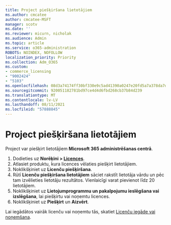 ```yaml
---
title: Project piešķiršana lietotājiem
ms.author: cmcatee
author: cmcatee-MSFT
manager: scotv
ms.date: ''
ms.reviewer: micurn, nicholak
ms.audience: Admin
ms.topic: article
ms.service: o365-administration
ROBOTS: NOINDEX, NOFOLLOW
localization_priority: Priority
ms.collection: Adm_O365
ms.custom:
- commerce_licensing
- "9002424"
- "5103"
ms.openlocfilehash: 08d3a74174ff30bf330e9c5ad41390a0247e20fd5a7a378da7d5f2a5905b2c86
ms.sourcegitcommit: 920051182781bd97ce4d4d6fbd268cb37b84d239
ms.translationtype: MT
ms.contentlocale: lv-LV
ms.lasthandoff: 08/11/2021
ms.locfileid: "57888845"
---
```

# <a name="assign-project-to-users"></a>Project piešķiršana lietotājiem

Project var piešķirt lietotājiem **Microsoft 365 administrēšanas centrā**.

1. Dodieties uz **Norēķini > [Licences](https://go.microsoft.com/fwlink/p/?linkid=842264)**.
2. Atlasiet produktu, kura licences vēlaties piešķirt lietotājiem.
3. Noklikšķiniet uz **Licenču piešķiršana**.
4. Rūtī **Licenču piešķiršana lietotājiem** sāciet rakstīt lietotāja vārdu un pēc tam izvēlieties lietotāju rezultātos. Vienlaicīgi varat pievienot līdz 20 lietotājiem.
5. Noklikšķiniet uz **Lietojumprogrammu un pakalpojumu ieslēgšana vai izslēgšana**, lai piešķirtu vai noņemtu licences.
6. Noklikšķiniet uz **Piešķirt** un **Aizvērt**.

Lai iegādātos vairāk licenču vai noņemtu tās, skatiet [Licenču iegāde vai noņemšana](https://docs.microsoft.com/microsoft-365/commerce/licenses/buy-licenses#buy-or-remove-licenses-for-your-business-subscription).